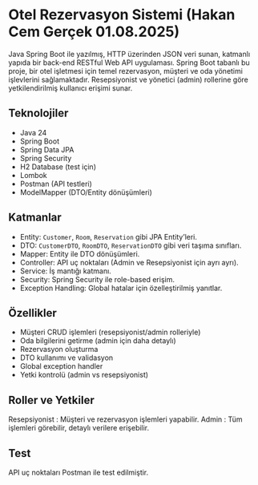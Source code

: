 # Otel Rezervasyon Sistemi (Hakan Cem Gerçek 01.08.2025)

Java Spring Boot ile yazılmış, HTTP üzerinden JSON veri sunan, katmanlı yapıda bir back-end RESTful Web API uygulaması.
Spring Boot tabanlı bu proje, bir otel işletmesi için temel rezervasyon, müşteri ve oda yönetimi işlevlerini sağlamaktadır. Resepsiyonist ve yönetici (admin) rollerine göre yetkilendirilmiş kullanıcı erişimi sunar.

## Teknolojiler

- Java 24
- Spring Boot
- Spring Data JPA
- Spring Security
- H2 Database (test için)
- Lombok
- Postman (API testleri)
- ModelMapper (DTO/Entity dönüşümleri)

## Katmanlar

- Entity: `Customer`, `Room`, `Reservation` gibi JPA Entity’leri.
- DTO: `CustomerDTO`, `RoomDTO`, `ReservationDTO` gibi veri taşıma sınıfları.
- Mapper: Entity ile DTO dönüşümleri.
- Controller: API uç noktaları (Admin ve Resepsiyonist için ayrı ayrı).
- Service: İş mantığı katmanı.
- Security: Spring Security ile role-based erişim.
- Exception Handling: Global hatalar için özelleştirilmiş yanıtlar.

## Özellikler

-  Müşteri CRUD işlemleri (resepsiyonist/admin rolleriyle)
-  Oda bilgilerini getirme (admin için daha detaylı)
-  Rezervasyon oluşturma
-  DTO kullanımı ve validasyon
-  Global exception handler
-  Yetki kontrolü (admin vs resepsiyonist)

## Roller ve Yetkiler

Resepsiyonist : Müşteri ve rezervasyon işlemleri yapabilir.
Admin : Tüm işlemleri görebilir, detaylı verilere erişebilir.

## Test

API uç noktaları Postman ile test edilmiştir. 

